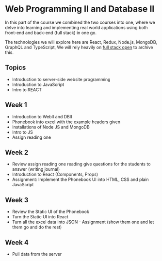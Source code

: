 # Web Programming II and Database II

In this part of the course we combined the two courses into one, where we delve into learning and implementing real world applications using both front-end and back-end (full stack) in one go.

The technologies we will explore here are React, Redux, Node.js, MongoDB, GraphQL and TypeScript, We will rely heavily on [full stack open](https://fullstackopen.com/en/) to archive this.

## Topics

- Introduction to server-side website programming
- Introduction to JavaScript
- Intro to REACT

## Week 1

- Introduction to WebII and DBII
- Phonebook into excel with the example headers given
- Installations of Node JS and MongoDB
- Intro to JS
- Assign reading one

## Week 2

- Review assign reading one reading give questions for the students to answer (writing journal)
- Introduction to React (Components, Props)
- Assignment: Implement the Phonebook UI into HTML, CSS and plain JavaScript

## Week 3

- Review the Static UI of the Phonebook
- Turn the Static UI into React
- Turn all the excel data into JSON - Assignment (show them one and let them go and do the rest)

## Week 4

- Pull data from the server

